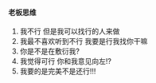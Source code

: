 #### 老板思维 
1. 我不行 但是我可以找行的人来做
2. 我最不喜欢听到不行 我要是行我找你干嘛
3. 你是不是在敷衍我?
4. 我觉得可行 你和我意见向左!?
4. 我要的是完美不是还行!!!
